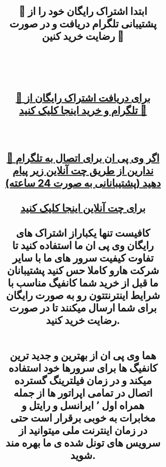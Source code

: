 <div id="vip"> <center> <h3 > <b> 
<h1>🔴 ابتدا اشتراک رایگان خود را از پشتیبانی تلگرام دریافت و در صورت رضایت خرید کنین 🚀 <h1/>
  <br>  <br>

<a  target="_blank" href="https://t.me/homavpn1"> 🔗 برای دریافت اشتراک رایگان از تلگرام و خرید اینجا کلیک کنید 🚀

 

  <br>  <br> 
  🔵 اگر وی پی ان برای اتصال به تلگرام ندارین از طریق چت آنلاین زیر پیام دهید (پشتیبانانی به صورت 24 ساعته)
  <br>  <br> 
<a href="https://go.crisp.chat/chat/embed/?website_id=023a0186-2742-4b3a-b1e6-844f8138c5bc"   target="_blank"> برای چت آنلاین اینجا کلیک کنید </a>
 <br>  <br> 
  کافیست تنها یکباراز اشتراک های رایگان وی پی ان ما استفاده کنید تا تفاوت کیفیت سرور های ما با سایر شرکت هارو کاملا حس کنید پشتیبانان ما قبل از خرید شما کانفیگ مناسب با شرایط اینترنتتون رو به صورت رایگان برای شما ارسال میکنند تا در صورت رضایت خرید کنید.
  <br> <br> 

هما وی پی ان از بهترین و جدید ترین کانفیگ ها برای سرورها خود استفاده میکند و در زمان فیلترینگ گسترده اتصال در تمامی اپراتور ها از جمله همراه اول ٬ ایرانسل و رایتل و مخابرات به خوبی برقرار است حتی در زمان اینترنت ملی میتوانید از سرویس های تونل شده ی ما بهره مند شوید.




</b>  </h3> </center>




</div>
